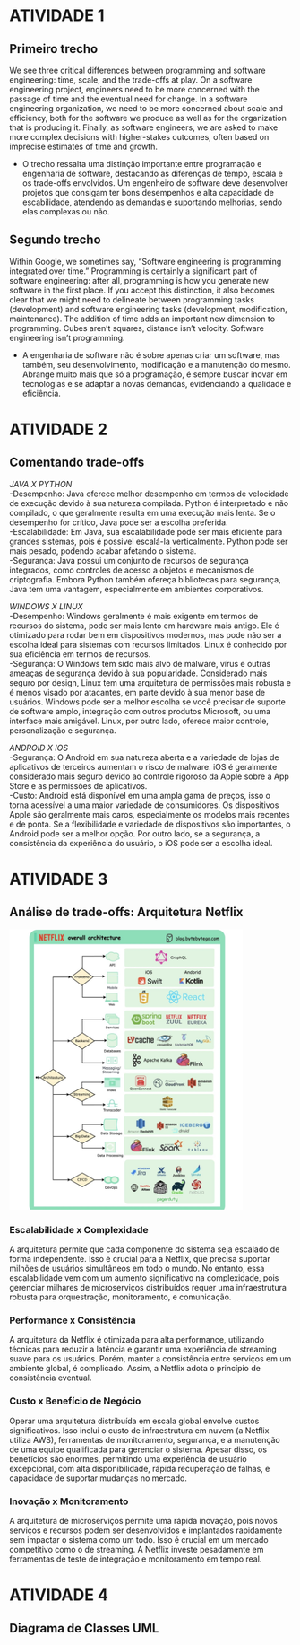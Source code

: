 # ATIVIDADE 1 

## Primeiro trecho
We see three critical differences between programming and software engineering: time, scale, and the trade-offs at play. On a software engineering project, engineers need to be more concerned with the passage of time and the eventual need for change. 
In a software engineering organization, we need to be more concerned about scale and efficiency, both for the software we produce as well as for the organization that is producing it. 
Finally, as software engineers, we are asked to make more complex decisions with higher-stakes outcomes, often based on imprecise estimates of time and growth.

- O trecho ressalta uma distinção importante entre programação e engenharia de software, destacando as diferenças de tempo, escala e os trade-offs envolvidos. Um engenheiro de software deve desenvolver projetos que consigam ter bons desempenhos e alta capacidade de escabilidade, atendendo as demandas e suportando melhorias, sendo elas complexas ou não. 

## Segundo trecho
Within Google, we sometimes say, “Software engineering is programming integrated over time.”
Programming is certainly a significant part of software engineering: after all, programming is how you generate new software in the first place.
If you accept this distinction, it also becomes clear that we might need to delineate between programming tasks (development) and software engineering tasks (development, modification, maintenance).
The addition of time adds an important new dimension to programming. 
Cubes aren’t squares, distance isn’t velocity.
Software engineering isn’t programming.

- A engenharia de software não é sobre apenas criar um software, mas também, seu desenvolvimento, modificação e a manutenção do mesmo. Abrange muito mais que só a programação, é sempre buscar inovar em tecnologias e se adaptar a novas demandas, evidenciando a qualidade e eficiência.

# ATIVIDADE 2

## Comentando trade-offs
*JAVA X PYTHON* <br>
-Desempenho: Java oferece melhor desempenho em termos de velocidade de execução devido à sua natureza compilada. Python é interpretado e não compilado, o que geralmente resulta em uma execução mais lenta. Se o desempenho for crítico, Java pode ser a escolha preferida. <br>
-Escalabilidade: Em Java, sua escalabilidade pode ser mais eficiente para grandes sistemas, pois é possivel escalá-la verticalmente. Python pode ser mais pesado, podendo acabar afetando o sistema. <br>
-Segurança: Java possui um conjunto de recursos de segurança integrados, como controles de acesso a objetos e mecanismos de criptografia. Embora Python também ofereça bibliotecas para segurança, Java tem uma vantagem, especialmente em ambientes corporativos. <br>

*WINDOWS X LINUX* <br>
-Desempenho: Windows geralmente é mais exigente em termos de recursos do sistema, pode ser mais lento em hardware mais antigo. Ele é otimizado para rodar bem em dispositivos modernos, mas pode não ser a escolha ideal para sistemas com recursos limitados. Linux é conhecido por sua eficiência em termos de recursos. <br>
-Segurança: O Windows tem sido mais alvo de malware, vírus e outras ameaças de segurança devido à sua popularidade. Considerado mais seguro por design, Linux tem uma arquitetura de permissões mais robusta e é menos visado por atacantes, em parte devido à sua menor base de usuários. Windows pode ser a melhor escolha se você precisar de suporte de software amplo, integração com outros produtos Microsoft, ou uma interface mais amigável. Linux, por outro lado, oferece maior controle, personalização e segurança. <br>

*ANDROID X IOS* <br>
-Segurança: O Android em sua natureza aberta e a variedade de lojas de aplicativos de terceiros aumentam o risco de malware. iOS é geralmente considerado mais seguro devido ao controle rigoroso da Apple sobre a App Store e as permissões de aplicativos. <br>
-Custo: Android está disponível em uma ampla gama de preços, isso o torna acessível a uma maior variedade de consumidores. Os dispositivos Apple são geralmente mais caros, especialmente os modelos mais recentes e de ponta. Se a flexibilidade e variedade de dispositivos são importantes, o Android pode ser a melhor opção. Por outro lado, se a segurança, a consistência da experiência do usuário, o iOS pode ser a escolha ideal. <br>

# ATIVIDADE 3

## Análise de trade-offs: Arquitetura Netflix

<img src="/img/netflix.jpg" height="500">

### Escalabilidade x Complexidade
A arquitetura permite que cada componente do sistema seja escalado de forma independente. Isso é crucial para a Netflix, que precisa suportar milhões de usuários simultâneos em todo o mundo. No entanto, essa escalabilidade vem com um aumento significativo na complexidade, pois gerenciar milhares de microserviços distribuídos requer uma infraestrutura robusta para orquestração, monitoramento, e comunicação.

### Performance x Consistência
A arquitetura da Netflix é otimizada para alta performance, utilizando técnicas para reduzir a latência e garantir uma experiência de streaming suave para os usuários. Porém, manter a consistência entre serviços em um ambiente global, é complicado. Assim, a Netflix adota o princípio de consistência eventual.

### Custo x Benefício de Negócio
Operar uma arquitetura distribuída em escala global envolve custos significativos. Isso inclui o custo de infraestrutura em nuvem (a Netflix utiliza AWS), ferramentas de monitoramento, segurança, e a manutenção de uma equipe qualificada para gerenciar o sistema. Apesar disso, os benefícios são enormes, permitindo uma experiência de usuário excepcional, com alta disponibilidade, rápida recuperação de falhas, e capacidade de suportar mudanças no mercado. 

### Inovação x Monitoramento
A arquitetura de microserviços permite uma rápida inovação, pois novos serviços e recursos podem ser desenvolvidos e implantados rapidamente sem impactar o sistema como um todo. Isso é crucial em um mercado competitivo como o de streaming. A Netflix investe pesadamente em ferramentas de teste de integração e monitoramento em tempo real.

# ATIVIDADE 4

## Diagrama de Classes UML


